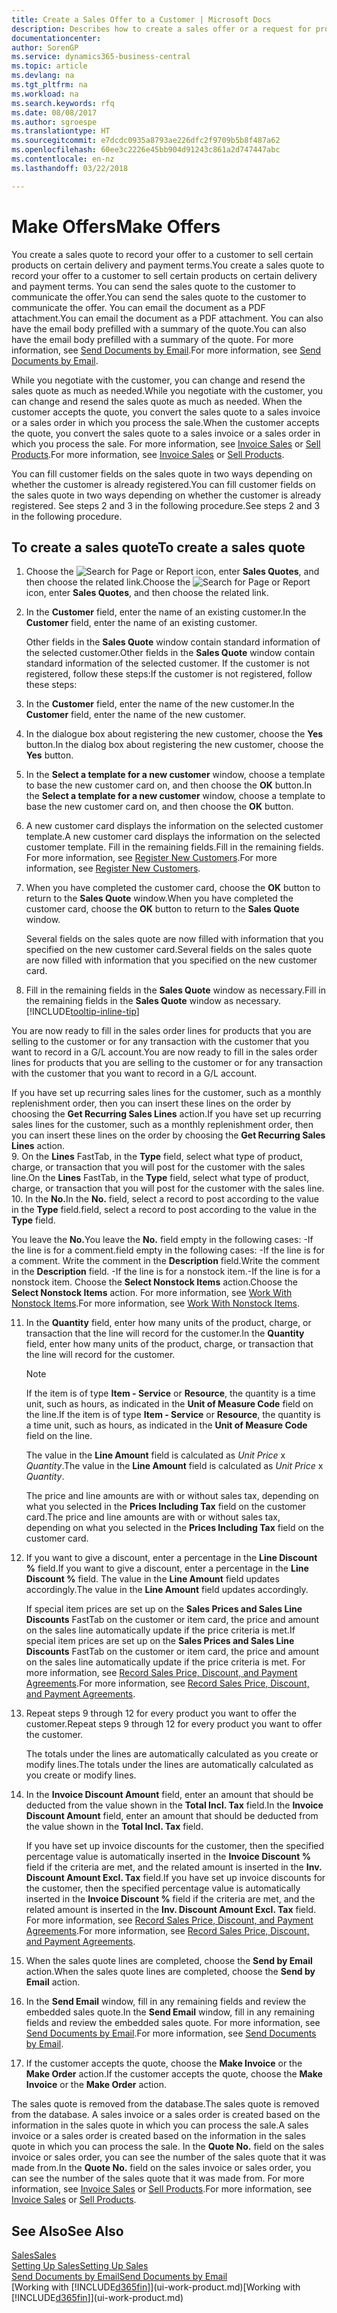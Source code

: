 ```yaml
---
title: Create a Sales Offer to a Customer | Microsoft Docs
description: Describes how to create a sales offer or a request for proposal (RFQ) document to record your offer to a customer to sell products under certain terms.
documentationcenter: 
author: SorenGP
ms.service: dynamics365-business-central
ms.topic: article
ms.devlang: na
ms.tgt_pltfrm: na
ms.workload: na
ms.search.keywords: rfq
ms.date: 08/08/2017
ms.author: sgroespe
ms.translationtype: HT
ms.sourcegitcommit: e7dcdc0935a8793ae226dfc2f9709b5b8f487a62
ms.openlocfilehash: 60ee3c2226e45bb904d91243c861a2d747447abc
ms.contentlocale: en-nz
ms.lasthandoff: 03/22/2018

---
```

# <a name="make-offers"></a><span data-ttu-id="092ba-103">Make Offers</span><span class="sxs-lookup"><span data-stu-id="092ba-103">Make Offers</span></span>
<span data-ttu-id="092ba-104">You create a sales quote to record your offer to a customer to sell certain products on certain delivery and payment terms.</span><span class="sxs-lookup"><span data-stu-id="092ba-104">You create a sales quote to record your offer to a customer to sell certain products on certain delivery and payment terms.</span></span> <span data-ttu-id="092ba-105">You can send the sales quote to the customer to communicate the offer.</span><span class="sxs-lookup"><span data-stu-id="092ba-105">You can send the sales quote to the customer to communicate the offer.</span></span> <span data-ttu-id="092ba-106">You can email the document as a PDF attachment.</span><span class="sxs-lookup"><span data-stu-id="092ba-106">You can email the document as a PDF attachment.</span></span> <span data-ttu-id="092ba-107">You can also have the email body prefilled with a summary of the quote.</span><span class="sxs-lookup"><span data-stu-id="092ba-107">You can also have the email body prefilled with a summary of the quote.</span></span> <span data-ttu-id="092ba-108">For more information, see [Send Documents by Email](ui-how-send-documents-email.md).</span><span class="sxs-lookup"><span data-stu-id="092ba-108">For more information, see [Send Documents by Email](ui-how-send-documents-email.md).</span></span>

<span data-ttu-id="092ba-109">While you negotiate with the customer, you can change and resend the sales quote as much as needed.</span><span class="sxs-lookup"><span data-stu-id="092ba-109">While you negotiate with the customer, you can change and resend the sales quote as much as needed.</span></span> <span data-ttu-id="092ba-110">When the customer accepts the quote, you convert the sales quote to a sales invoice or a sales order in which you process the sale.</span><span class="sxs-lookup"><span data-stu-id="092ba-110">When the customer accepts the quote, you convert the sales quote to a sales invoice or a sales order in which you process the sale.</span></span> <span data-ttu-id="092ba-111">For more information, see [Invoice Sales](sales-how-invoice-sales.md) or [Sell Products](sales-how-sell-products.md).</span><span class="sxs-lookup"><span data-stu-id="092ba-111">For more information, see [Invoice Sales](sales-how-invoice-sales.md) or [Sell Products](sales-how-sell-products.md).</span></span>

<span data-ttu-id="092ba-112">You can fill customer fields on the sales quote in two ways depending on whether the customer is already registered.</span><span class="sxs-lookup"><span data-stu-id="092ba-112">You can fill customer fields on the sales quote in two ways depending on whether the customer is already registered.</span></span> <span data-ttu-id="092ba-113">See steps 2 and 3 in the following procedure.</span><span class="sxs-lookup"><span data-stu-id="092ba-113">See steps 2 and 3 in the following procedure.</span></span>

## <a name="to-create-a-sales-quote"></a><span data-ttu-id="092ba-114">To create a sales quote</span><span class="sxs-lookup"><span data-stu-id="092ba-114">To create a sales quote</span></span>
1. <span data-ttu-id="092ba-115">Choose the ![Search for Page or Report](media/ui-search/search_small.png "Search for Page or Report icon") icon, enter **Sales Quotes**, and then choose the related link.</span><span class="sxs-lookup"><span data-stu-id="092ba-115">Choose the ![Search for Page or Report](media/ui-search/search_small.png "Search for Page or Report icon") icon, enter **Sales Quotes**, and then choose the related link.</span></span>
2. <span data-ttu-id="092ba-116">In the **Customer** field, enter the name of an existing customer.</span><span class="sxs-lookup"><span data-stu-id="092ba-116">In the **Customer** field, enter the name of an existing customer.</span></span>

   <span data-ttu-id="092ba-117">Other fields in the **Sales Quote** window contain standard information of the selected customer.</span><span class="sxs-lookup"><span data-stu-id="092ba-117">Other fields in the **Sales Quote** window contain standard information of the selected customer.</span></span> <span data-ttu-id="092ba-118">If the customer is not registered, follow these steps:</span><span class="sxs-lookup"><span data-stu-id="092ba-118">If the customer is not registered, follow these steps:</span></span>
3. <span data-ttu-id="092ba-119">In the **Customer** field, enter the name of the new customer.</span><span class="sxs-lookup"><span data-stu-id="092ba-119">In the **Customer** field, enter the name of the new customer.</span></span>
4. <span data-ttu-id="092ba-120">In the dialogue box about registering the new customer, choose the **Yes** button.</span><span class="sxs-lookup"><span data-stu-id="092ba-120">In the dialog box about registering the new customer, choose the **Yes** button.</span></span>
5. <span data-ttu-id="092ba-121">In the **Select a template for a new customer** window, choose a template to base the new customer card on, and then choose the **OK** button.</span><span class="sxs-lookup"><span data-stu-id="092ba-121">In the **Select a template for a new customer** window, choose a template to base the new customer card on, and then choose the **OK** button.</span></span>
6. <span data-ttu-id="092ba-122">A new customer card displays the information on the selected customer template.</span><span class="sxs-lookup"><span data-stu-id="092ba-122">A new customer card displays the information on the selected customer template.</span></span> <span data-ttu-id="092ba-123">Fill in the remaining fields.</span><span class="sxs-lookup"><span data-stu-id="092ba-123">Fill in the remaining fields.</span></span> <span data-ttu-id="092ba-124">For more information, see [Register New Customers](sales-how-register-new-customers.md).</span><span class="sxs-lookup"><span data-stu-id="092ba-124">For more information, see [Register New Customers](sales-how-register-new-customers.md).</span></span>  
7. <span data-ttu-id="092ba-125">When you have completed the customer card, choose the **OK** button to return to the **Sales Quote** window.</span><span class="sxs-lookup"><span data-stu-id="092ba-125">When you have completed the customer card, choose the **OK** button to return to the **Sales Quote** window.</span></span>

   <span data-ttu-id="092ba-126">Several fields on the sales quote are now filled with information that you specified on the new customer card.</span><span class="sxs-lookup"><span data-stu-id="092ba-126">Several fields on the sales quote are now filled with information that you specified on the new customer card.</span></span>  
8. <span data-ttu-id="092ba-127">Fill in the remaining fields in the **Sales Quote** window as necessary.</span><span class="sxs-lookup"><span data-stu-id="092ba-127">Fill in the remaining fields in the **Sales Quote** window as necessary.</span></span> [!INCLUDE[tooltip-inline-tip](includes/tooltip-inline-tip_md.md)]  

<span data-ttu-id="092ba-128">You are now ready to fill in the sales order lines for products that you are selling to the customer or for any transaction with the customer that you want to record in a G/L account.</span><span class="sxs-lookup"><span data-stu-id="092ba-128">You are now ready to fill in the sales order lines for products that you are selling to the customer or for any transaction with the customer that you want to record in a G/L account.</span></span>   

<span data-ttu-id="092ba-129">If you have set up recurring sales lines for the customer, such as a monthly replenishment order, then you can insert these lines on the order by choosing the **Get Recurring Sales Lines** action.</span><span class="sxs-lookup"><span data-stu-id="092ba-129">If you have set up recurring sales lines for the customer, such as a monthly replenishment order, then you can insert these lines on the order by choosing the **Get Recurring Sales Lines** action.</span></span>  
9. <span data-ttu-id="092ba-130">On the **Lines** FastTab, in the **Type** field, select what type of product, charge, or transaction that you will post for the customer with the sales line.</span><span class="sxs-lookup"><span data-stu-id="092ba-130">On the **Lines** FastTab, in the **Type** field, select what type of product, charge, or transaction that you will post for the customer with the sales line.</span></span>
10. <span data-ttu-id="092ba-131">In the **No.**</span><span class="sxs-lookup"><span data-stu-id="092ba-131">In the **No.**</span></span> <span data-ttu-id="092ba-132">field, select a record to post according to the value in the **Type** field.</span><span class="sxs-lookup"><span data-stu-id="092ba-132">field, select a record to post according to the value in the **Type** field.</span></span>

 <span data-ttu-id="092ba-133">You leave the **No.**</span><span class="sxs-lookup"><span data-stu-id="092ba-133">You leave the **No.**</span></span> <span data-ttu-id="092ba-134">field empty in the following cases: -If the line is for a comment.</span><span class="sxs-lookup"><span data-stu-id="092ba-134">field empty in the following cases: -If the line is for a comment.</span></span> <span data-ttu-id="092ba-135">Write the comment in the **Description** field.</span><span class="sxs-lookup"><span data-stu-id="092ba-135">Write the comment in the **Description** field.</span></span>
 <span data-ttu-id="092ba-136">-If the line is for a nonstock item.</span><span class="sxs-lookup"><span data-stu-id="092ba-136">-If the line is for a nonstock item.</span></span> <span data-ttu-id="092ba-137">Choose the **Select Nonstock Items** action.</span><span class="sxs-lookup"><span data-stu-id="092ba-137">Choose the **Select Nonstock Items** action.</span></span> <span data-ttu-id="092ba-138">For more information, see [Work With Nonstock Items](inventory-how-work-nonstock-items.md).</span><span class="sxs-lookup"><span data-stu-id="092ba-138">For more information, see [Work With Nonstock Items](inventory-how-work-nonstock-items.md).</span></span>

11. <span data-ttu-id="092ba-139">In the **Quantity** field, enter how many units of the product, charge, or transaction that the line will record for the customer.</span><span class="sxs-lookup"><span data-stu-id="092ba-139">In the **Quantity** field, enter how many units of the product, charge, or transaction that the line will record for the customer.</span></span>

    > [!NOTE]  
    >   <span data-ttu-id="092ba-140">If the item is of type **Item - Service** or **Resource**, the quantity is a time unit, such as hours, as indicated in the **Unit of Measure Code** field on the line.</span><span class="sxs-lookup"><span data-stu-id="092ba-140">If the item is of type **Item - Service** or **Resource**, the quantity is a time unit, such as hours, as indicated in the **Unit of Measure Code** field on the line.</span></span>  

    <span data-ttu-id="092ba-141">The value in the **Line Amount** field is calculated as *Unit Price* x *Quantity*.</span><span class="sxs-lookup"><span data-stu-id="092ba-141">The value in the **Line Amount** field is calculated as *Unit Price* x *Quantity*.</span></span>  

    <span data-ttu-id="092ba-142">The price and line amounts are with or without sales tax, depending on what you selected in the **Prices Including Tax** field on the customer card.</span><span class="sxs-lookup"><span data-stu-id="092ba-142">The price and line amounts are with or without sales tax, depending on what you selected in the **Prices Including Tax** field on the customer card.</span></span>  
12. <span data-ttu-id="092ba-143">If you want to give a discount, enter a percentage in the **Line Discount %** field.</span><span class="sxs-lookup"><span data-stu-id="092ba-143">If you want to give a discount, enter a percentage in the **Line Discount %** field.</span></span> <span data-ttu-id="092ba-144">The value in the **Line Amount** field updates accordingly.</span><span class="sxs-lookup"><span data-stu-id="092ba-144">The value in the **Line Amount** field updates accordingly.</span></span>  

    <span data-ttu-id="092ba-145">If special item prices are set up on the **Sales Prices and Sales Line Discounts** FastTab on the customer or item card, the price and amount on the sales line automatically update if the price criteria is met.</span><span class="sxs-lookup"><span data-stu-id="092ba-145">If special item prices are set up on the **Sales Prices and Sales Line Discounts** FastTab on the customer or item card, the price and amount on the sales line automatically update if the price criteria is met.</span></span> <span data-ttu-id="092ba-146">For more information, see [Record Sales Price, Discount, and Payment Agreements](sales-how-record-sales-price-discount-payment-agreements.md).</span><span class="sxs-lookup"><span data-stu-id="092ba-146">For more information, see [Record Sales Price, Discount, and Payment Agreements](sales-how-record-sales-price-discount-payment-agreements.md).</span></span>  
13. <span data-ttu-id="092ba-147">Repeat steps 9 through 12 for every product you want to offer the customer.</span><span class="sxs-lookup"><span data-stu-id="092ba-147">Repeat steps 9 through 12 for every product you want to offer the customer.</span></span>  

    <span data-ttu-id="092ba-148">The totals under the lines are automatically calculated as you create or modify lines.</span><span class="sxs-lookup"><span data-stu-id="092ba-148">The totals under the lines are automatically calculated as you create or modify lines.</span></span>  
14. <span data-ttu-id="092ba-149">In the **Invoice Discount Amount** field, enter an amount that should be deducted from the value shown in the **Total Incl. Tax** field.</span><span class="sxs-lookup"><span data-stu-id="092ba-149">In the **Invoice Discount Amount** field, enter an amount that should be deducted from the value shown in the **Total Incl. Tax** field.</span></span>

    <span data-ttu-id="092ba-150">If you have set up invoice discounts for the customer, then the specified percentage value is automatically inserted in the **Invoice Discount %** field if the criteria are met, and the related amount is inserted in the **Inv. Discount Amount Excl. Tax** field.</span><span class="sxs-lookup"><span data-stu-id="092ba-150">If you have set up invoice discounts for the customer, then the specified percentage value is automatically inserted in the **Invoice Discount %** field if the criteria are met, and the related amount is inserted in the **Inv. Discount Amount Excl. Tax** field.</span></span> <span data-ttu-id="092ba-151">For more information, see [Record Sales Price, Discount, and Payment Agreements](sales-how-record-sales-price-discount-payment-agreements.md).</span><span class="sxs-lookup"><span data-stu-id="092ba-151">For more information, see [Record Sales Price, Discount, and Payment Agreements](sales-how-record-sales-price-discount-payment-agreements.md).</span></span>
15. <span data-ttu-id="092ba-152">When the sales quote lines are completed, choose the **Send by Email** action.</span><span class="sxs-lookup"><span data-stu-id="092ba-152">When the sales quote lines are completed, choose the **Send by Email** action.</span></span>
16. <span data-ttu-id="092ba-153">In the **Send Email** window, fill in any remaining fields and review the embedded sales quote.</span><span class="sxs-lookup"><span data-stu-id="092ba-153">In the **Send Email** window, fill in any remaining fields and review the embedded sales quote.</span></span> <span data-ttu-id="092ba-154">For more information, see [Send Documents by Email](ui-how-send-documents-email.md).</span><span class="sxs-lookup"><span data-stu-id="092ba-154">For more information, see [Send Documents by Email](ui-how-send-documents-email.md).</span></span>
17. <span data-ttu-id="092ba-155">If the customer accepts the quote, choose the **Make Invoice** or the **Make Order** action.</span><span class="sxs-lookup"><span data-stu-id="092ba-155">If the customer accepts the quote, choose the **Make Invoice** or the **Make Order** action.</span></span>

<span data-ttu-id="092ba-156">The sales quote is removed from the database.</span><span class="sxs-lookup"><span data-stu-id="092ba-156">The sales quote is removed from the database.</span></span> <span data-ttu-id="092ba-157">A sales invoice or a sales order is created based on the information in the sales quote in which you can process the sale.</span><span class="sxs-lookup"><span data-stu-id="092ba-157">A sales invoice or a sales order is created based on the information in the sales quote in which you can process the sale.</span></span> <span data-ttu-id="092ba-158">In the **Quote No.** field on the sales invoice or sales order, you can see the number of the sales quote that it was made from.</span><span class="sxs-lookup"><span data-stu-id="092ba-158">In the **Quote No.** field on the sales invoice or sales order, you can see the number of the sales quote that it was made from.</span></span> <span data-ttu-id="092ba-159">For more information, see [Invoice Sales](sales-how-invoice-sales.md) or [Sell Products](sales-how-sell-products.md).</span><span class="sxs-lookup"><span data-stu-id="092ba-159">For more information, see [Invoice Sales](sales-how-invoice-sales.md) or [Sell Products](sales-how-sell-products.md).</span></span>

## <a name="see-also"></a><span data-ttu-id="092ba-160">See Also</span><span class="sxs-lookup"><span data-stu-id="092ba-160">See Also</span></span>
[<span data-ttu-id="092ba-161">Sales</span><span class="sxs-lookup"><span data-stu-id="092ba-161">Sales</span></span>](sales-manage-sales.md)  
[<span data-ttu-id="092ba-162">Setting Up Sales</span><span class="sxs-lookup"><span data-stu-id="092ba-162">Setting Up Sales</span></span>](sales-setup-sales.md)  
[<span data-ttu-id="092ba-163">Send Documents by Email</span><span class="sxs-lookup"><span data-stu-id="092ba-163">Send Documents by Email</span></span>](ui-how-send-documents-email.md)  
<span data-ttu-id="092ba-164">[Working with [!INCLUDE[d365fin](includes/d365fin_md.md)]](ui-work-product.md)</span><span class="sxs-lookup"><span data-stu-id="092ba-164">[Working with [!INCLUDE[d365fin](includes/d365fin_md.md)]](ui-work-product.md)</span></span>

